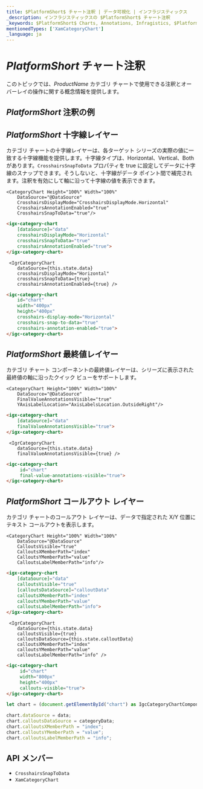 ```yaml
---
title: $PlatformShort$ チャート注釈 | データ可視化 | インフラジスティックス
_description: インフラジスティックスの $PlatformShort$ チャート注釈
_keywords: $PlatformShort$ Charts, Annotations, Infragistics, $PlatformShort$ チャート, 注釈, インフラジスティックス
mentionedTypes: ['XamCategoryChart']
_language: ja
---
```


# $PlatformShort$ チャート注釈

このトピックでは、$ProductName$ カテゴリ チャートで使用できる注釈とオーバーレイの操作に関する概念情報を提供します。

## $PlatformShort$ 注釈の例

<code-view style="height: 600px"
           data-demos-base-url="{environment:dvDemosBaseUrl}"
           iframe-src="{environment:dvDemosBaseUrl}/charts/category-chart-line-chart-with-annotations"
           alt="$PlatformShort$ 注釈の例"
           github-src="charts/category-chart/line-chart-with-annotations">
</code-view>

<div class="divider--half"></div>

## $PlatformShort$ 十字線レイヤー

カテゴリ チャートの十字線レイヤーは、各ターゲット シリーズの実際の値に一致する十字線機能を提供します。十字線タイプは、Horizontal、Vertical、Both があります。`CrosshairsSnapToData` プロパティを true に設定してデータに十字線のスナップできます。そうしないと、十字線がデータ ポイント間で補完されます。注釈を有効にして軸に沿って十字線の値を表示できます。

```razor
<CategoryChart Height="100%" Width="100%"
    DataSource="@DataSource"
    CrosshairsDisplayMode="CrosshairsDisplayMode.Horizontal"
    CrosshairsAnnotationEnabled="true"
    CrosshairsSnapToData="true"/>
```

```html
<igx-category-chart
    [dataSource]="data"
    crosshairsDisplayMode="Horizontal"
    crosshairsSnapToData="true"
    crosshairsAnnotationEnabled="true">
</igx-category-chart>
```

```tsx
 <IgrCategoryChart
    dataSource={this.state.data}
    crosshairsDisplayMode="Horizontal"
    crosshairsSnapToData={true}
    crosshairsAnnotationEnabled={true} />
```

```html
<igc-category-chart
    id="chart"
    width="400px"
    height="400px"
    crosshairs-display-mode="Horizontal"
    crosshairs-snap-to-data="true"
    crosshairs-annotation-enabled="true">
</igc-category-chart>
```

## $PlatformShort$ 最終値レイヤー

カテゴリ チャート コンポーネントの最終値レイヤーは、シリーズに表示された最終値の軸に沿ったクイック ビューをサポートします。

```razor
<CategoryChart Height="100%" Width="100%"
    DataSource="@DataSource"
    FinalValueAnnotationsVisible="true"
    YAxisLabelLocation="AxisLabelsLocation.OutsideRight"/>
```

```html
<igx-category-chart
    [dataSource]="data"
    finalValueAnnotationsVisible="true">
</igx-category-chart>
```

```tsx
 <IgrCategoryChart
    dataSource={this.state.data}
    finalValueAnnotationsVisible={true} />
```
```html
<igc-category-chart
     id="chart"
     final-value-annotations-visible="true">
</igc-category-chart>
```


## $PlatformShort$ コールアウト レイヤー
カテゴリ チャートのコールアウト レイヤーは、データで指定された X/Y 位置にテキスト コールアウトを表示します。

```razor
<CategoryChart Height="100%" Width="100%"
    DataSource="@DataSource"
    CalloutsVisible="true"
    CalloutsXMemberPath="index"
    CalloutsYMemberPath="value"
    CalloutsLabelMemberPath="info"/>
```

```html
<igx-category-chart
    [dataSource]="data"
    calloutsVisible="true"
    [calloutsDataSource]="calloutData"
    calloutsXMemberPath="index"
    calloutsYMemberPath="value"
    calloutsLabelMemberPath="info">
</igx-category-chart>
```

```tsx
 <IgrCategoryChart
    dataSource={this.state.data}
    calloutsVisible={true}
    calloutsDataSource={this.state.calloutData}
    calloutsXMemberPath="index"
    calloutsYMemberPath="value"
    calloutsLabelMemberPath="info" />
```

```html
<igc-category-chart
     id="chart"
     width="800px"
     height="400px"
     callouts-visible="true">
</igc-category-chart>
```

```ts
let chart = (document.getElementById("chart") as IgcCategoryChartComponent);

chart.dataSource = data;
chart.calloutsDataSource = categoryData;
chart.calloutsXMemberPath = "index";
chart.calloutsYMemberPath = "value";
chart.calloutsLabelMemberPath = "info";
```

## API メンバー
- `CrosshairsSnapToData`
- `XamCategoryChart`

